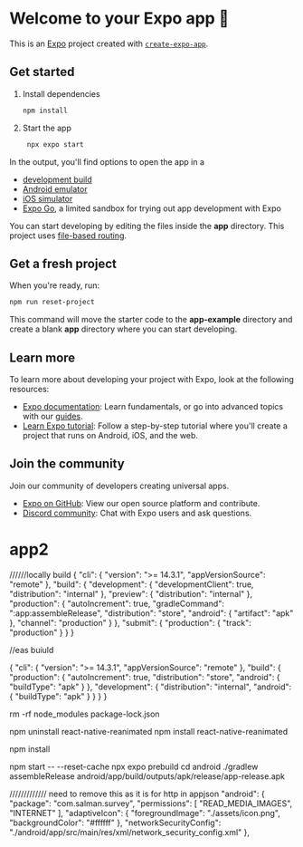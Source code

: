 # Welcome to your Expo app 👋

This is an [Expo](https://expo.dev) project created with [`create-expo-app`](https://www.npmjs.com/package/create-expo-app).

## Get started

1. Install dependencies

   ```bash
   npm install
   ```

2. Start the app

   ```bash
    npx expo start
   ```

In the output, you'll find options to open the app in a

- [development build](https://docs.expo.dev/develop/development-builds/introduction/)
- [Android emulator](https://docs.expo.dev/workflow/android-studio-emulator/)
- [iOS simulator](https://docs.expo.dev/workflow/ios-simulator/)
- [Expo Go](https://expo.dev/go), a limited sandbox for trying out app development with Expo

You can start developing by editing the files inside the **app** directory. This project uses [file-based routing](https://docs.expo.dev/router/introduction).

## Get a fresh project

When you're ready, run:

```bash
npm run reset-project
```

This command will move the starter code to the **app-example** directory and create a blank **app** directory where you can start developing.

## Learn more

To learn more about developing your project with Expo, look at the following resources:

- [Expo documentation](https://docs.expo.dev/): Learn fundamentals, or go into advanced topics with our [guides](https://docs.expo.dev/guides).
- [Learn Expo tutorial](https://docs.expo.dev/tutorial/introduction/): Follow a step-by-step tutorial where you'll create a project that runs on Android, iOS, and the web.

## Join the community

Join our community of developers creating universal apps.

- [Expo on GitHub](https://github.com/expo/expo): View our open source platform and contribute.
- [Discord community](https://chat.expo.dev): Chat with Expo users and ask questions.
# app2


//////locally build
{
  "cli": {
    "version": ">= 14.3.1",
    "appVersionSource": "remote"
  },
  "build": {
    "development": {
      "developmentClient": true,
      "distribution": "internal"
    },
    "preview": {
      "distribution": "internal"
    },
    "production": {
      "autoIncrement": true,
      "gradleCommand": ":app:assembleRelease",
      "distribution": "store",
      "android": {
        "artifact": "apk"
      },
      "channel": "production"
    }
  },
  "submit": {
    "production": {
      "track": "production"
    }
  }
}



//eas buiuld

{
  "cli": {
    "version": ">= 14.3.1",
    "appVersionSource": "remote"
  },
  "build": {
    "production": {
      "autoIncrement": true,
      "distribution": "store",
      "android": {
        "buildType": "apk"
      }
    },
    "development": {
      "distribution": "internal",
      "android": {
        "buildType": "apk"
      }
    }
  }
}




<!-- ?????????????????? -->

rm -rf node_modules package-lock.json

npm uninstall react-native-reanimated
npm install react-native-reanimated

npm install

npm start -- --reset-cache
npx expo prebuild
cd android
./gradlew assembleRelease
android/app/build/outputs/apk/release/app-release.apk


/////////////
need to remove this as it is for http in appjson
    "android": {
      "package": "com.salman.survey",
      "permissions": [
        "READ_MEDIA_IMAGES",
        "INTERNET"
      ],
      "adaptiveIcon": {
        "foregroundImage": "./assets/icon.png",
        "backgroundColor": "#ffffff"
      },
      "networkSecurityConfig": "./android/app/src/main/res/xml/network_security_config.xml"
    },
